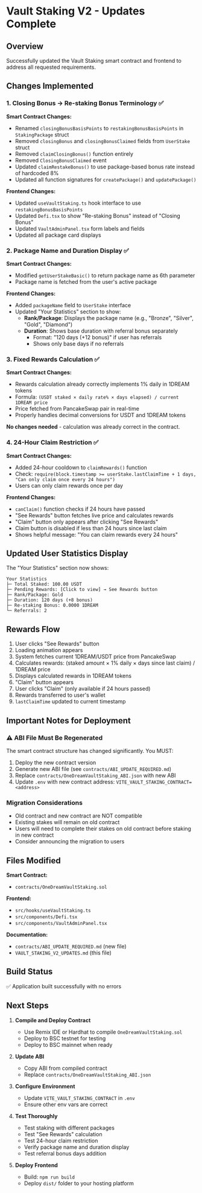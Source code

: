 # Vault Staking V2 - Updates Complete

## Overview
Successfully updated the Vault Staking smart contract and frontend to address all requested requirements.

## Changes Implemented

### 1. Closing Bonus → Re-staking Bonus Terminology ✅

**Smart Contract Changes:**
- Renamed `closingBonusBasisPoints` to `restakingBonusBasisPoints` in `StakingPackage` struct
- Removed `closingBonus` and `closingBonusClaimed` fields from `UserStake` struct
- Removed `claimClosingBonus()` function entirely
- Removed `ClosingBonusClaimed` event
- Updated `claimRestakeBonus()` to use package-based bonus rate instead of hardcoded 8%
- Updated all function signatures for `createPackage()` and `updatePackage()`

**Frontend Changes:**
- Updated `useVaultStaking.ts` hook interface to use `restakingBonusBasisPoints`
- Updated `Defi.tsx` to show "Re-staking Bonus" instead of "Closing Bonus"
- Updated `VaultAdminPanel.tsx` form labels and fields
- Updated all package card displays

### 2. Package Name and Duration Display ✅

**Smart Contract Changes:**
- Modified `getUserStakeBasic()` to return package name as 6th parameter
- Package name is fetched from the user's active package

**Frontend Changes:**
- Added `packageName` field to `UserStake` interface
- Updated "Your Statistics" section to show:
  - **Rank/Package**: Displays the package name (e.g., "Bronze", "Silver", "Gold", "Diamond")
  - **Duration**: Shows base duration with referral bonus separately
    - Format: "120 days (+12 bonus)" if user has referrals
    - Shows only base days if no referrals

### 3. Fixed Rewards Calculation ✅

**Smart Contract Changes:**
- Rewards calculation already correctly implements 1% daily in 1DREAM tokens
- Formula: `(USDT staked × daily rate% × days elapsed) / current 1DREAM price`
- Price fetched from PancakeSwap pair in real-time
- Properly handles decimal conversions for USDT and 1DREAM tokens

**No changes needed** - calculation was already correct in the contract.

### 4. 24-Hour Claim Restriction ✅

**Smart Contract Changes:**
- Added 24-hour cooldown to `claimRewards()` function
- Check: `require(block.timestamp >= userStake.lastClaimTime + 1 days, "Can only claim once every 24 hours")`
- Users can only claim rewards once per day

**Frontend Changes:**
- `canClaim()` function checks if 24 hours have passed
- "See Rewards" button fetches live price and calculates rewards
- "Claim" button only appears after clicking "See Rewards"
- Claim button is disabled if less than 24 hours since last claim
- Shows helpful message: "You can claim rewards every 24 hours"

## Updated User Statistics Display

The "Your Statistics" section now shows:

```
Your Statistics
├─ Total Staked: 100.00 USDT
├─ Pending Rewards: [Click to view] → See Rewards button
├─ Rank/Package: Gold
├─ Duration: 120 days (+8 bonus)
├─ Re-staking Bonus: 0.0000 1DREAM
└─ Referrals: 2
```

## Rewards Flow

1. User clicks "See Rewards" button
2. Loading animation appears
3. System fetches current 1DREAM/USDT price from PancakeSwap
4. Calculates rewards: (staked amount × 1% daily × days since last claim) / 1DREAM price
5. Displays calculated rewards in 1DREAM tokens
6. "Claim" button appears
7. User clicks "Claim" (only available if 24 hours passed)
8. Rewards transferred to user's wallet
9. `lastClaimTime` updated to current timestamp

## Important Notes for Deployment

### ⚠️ ABI File Must Be Regenerated
The smart contract structure has changed significantly. You MUST:

1. Deploy the new contract version
2. Generate new ABI file (see `contracts/ABI_UPDATE_REQUIRED.md`)
3. Replace `contracts/OneDreamVaultStaking_ABI.json` with new ABI
4. Update `.env` with new contract address: `VITE_VAULT_STAKING_CONTRACT=<address>`

### Migration Considerations
- Old contract and new contract are NOT compatible
- Existing stakes will remain on old contract
- Users will need to complete their stakes on old contract before staking in new contract
- Consider announcing the migration to users

## Files Modified

**Smart Contract:**
- `contracts/OneDreamVaultStaking.sol`

**Frontend:**
- `src/hooks/useVaultStaking.ts`
- `src/components/Defi.tsx`
- `src/components/VaultAdminPanel.tsx`

**Documentation:**
- `contracts/ABI_UPDATE_REQUIRED.md` (new file)
- `VAULT_STAKING_V2_UPDATES.md` (this file)

## Build Status
✅ Application built successfully with no errors

## Next Steps

1. **Compile and Deploy Contract**
   - Use Remix IDE or Hardhat to compile `OneDreamVaultStaking.sol`
   - Deploy to BSC testnet for testing
   - Deploy to BSC mainnet when ready

2. **Update ABI**
   - Copy ABI from compiled contract
   - Replace `contracts/OneDreamVaultStaking_ABI.json`

3. **Configure Environment**
   - Update `VITE_VAULT_STAKING_CONTRACT` in `.env`
   - Ensure other env vars are correct

4. **Test Thoroughly**
   - Test staking with different packages
   - Test "See Rewards" calculation
   - Test 24-hour claim restriction
   - Verify package name and duration display
   - Test referral bonus days addition

5. **Deploy Frontend**
   - Build: `npm run build`
   - Deploy `dist/` folder to your hosting platform
